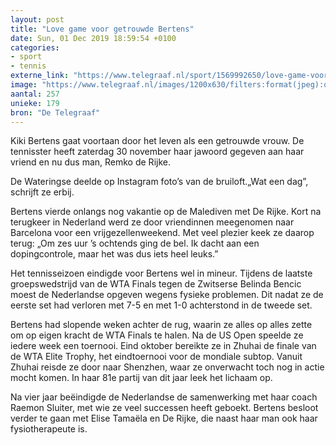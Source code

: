 ```yaml
---
layout: post
title: "Love game voor getrouwde Bertens"
date: Sun, 01 Dec 2019 18:59:54 +0100
categories: 
- sport 
- tennis 
externe_link: "https://www.telegraaf.nl/sport/1569992650/love-game-voor-getrouwde-bertens"
image: "https://www.telegraaf.nl/images/1200x630/filters:format(jpeg):quality(80)/cdn-kiosk-api.telegraaf.nl/b131ac02-1464-11ea-96c1-0218eaf05005.JPG"
aantal: 257
unieke: 179
bron: "De Telegraaf"
---
```


<p class="intro">Kiki Bertens gaat voortaan door het leven als een getrouwde vrouw. De tennisster heeft zaterdag 30 november haar jawoord gegeven aan haar vriend en nu dus man, Remko de Rijke.</p> <p>De Wateringse deelde op Instagram foto’s van de bruiloft.„Wat een dag”, schrijft ze erbij.</p><p>Bertens vierde onlangs nog vakantie op de Malediven met De Rijke. Kort na terugkeer in Nederland werd ze door vriendinnen meegenomen naar Barcelona voor een vrijgezellenweekend. Met veel plezier keek ze daarop terug: „Om zes uur ’s ochtends ging de bel. Ik dacht aan een dopingcontrole, maar het was dus iets heel leuks.”</p><p>Het tennisseizoen eindigde voor Bertens wel in mineur. Tijdens de laatste groepswedstrijd van de WTA Finals tegen de Zwitserse Belinda Bencic moest de Nederlandse opgeven wegens fysieke problemen. Dit nadat ze de eerste set had verloren met 7-5 en met 1-0 achterstond in de tweede set.</p><p>Bertens had slopende weken achter de rug, waarin ze alles op alles zette om op eigen kracht de WTA Finals te halen. Na de US Open speelde ze iedere week een toernooi. Eind oktober bereikte ze in Zhuhai de finale van de WTA Elite Trophy, het eindtoernooi voor de mondiale subtop. Vanuit Zhuhai reisde ze door naar Shenzhen, waar ze onverwacht toch nog in actie mocht komen. In haar 81e partij van dit jaar leek het lichaam op.</p><p>Na vier jaar beëindigde de Nederlandse de samenwerking met haar coach Raemon Sluiter, met wie ze veel successen heeft geboekt. Bertens besloot verder te gaan met Elise Tamaëla en De Rijke, die naast haar man ook haar fysiotherapeute is.</p>

